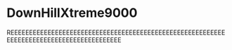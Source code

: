 # DownHillXtreme9000
REEEEEEEEEEEEEEEEEEEEEEEEEEEEEEEEEEEEEEEEEEEEEEEEEEEEEEEEEEEEEEEEEEEEEEEEEEEEEEEEEEEEEEEEE
